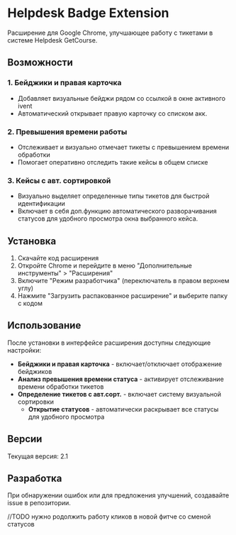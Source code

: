 # Helpdesk Badge Extension

Расширение для Google Chrome, улучшающее работу с тикетами в системе Helpdesk GetCourse.

## Возможности

### 1. Бейджики и правая карточка

- Добавляет визуальные бейджи рядом со ссылкой в окне активного ivent
- Автоматический открывает правую карточку со списком акк.

### 2. Превышения времени работы

- Отслеживает и визуально отмечает тикеты с превышением времени обработки
- Помогает оперативно отследить такие кейсы в общем списке

### 3. Кейсы с авт. сортировкой

- Визуально выделяет определенные типы тикетов для быстрой идентификации
- Включает в себя доп.функцию автоматического разворачивания статусов для удобного просмотра окна выбранного кейса.

## Установка

1. Скачайте код расширения
2. Откройте Chrome и перейдите в меню "Дополнительные инструменты" > "Расширения"
3. Включите "Режим разработчика" (переключатель в правом верхнем углу)
4. Нажмите "Загрузить распакованное расширение" и выберите папку с кодом

## Использование

После установки в интерфейсе расширения доступны следующие настройки:

- **Бейджики и правая карточка** - включает/отключает отображение бейджиков
- **Анализ превышения времени статуса** - активирует отслеживание времени обработки тикетов
- **Определение тикетов с авт.сорт.** - включает систему визуальной сортировки
  - **Открытие статусов** - автоматически раскрывает все статусы для удобного просмотра

## Версии

Текущая версия: 2.1

## Разработка

При обнаружении ошибок или для предложения улучшений, создавайте issue в репозитории.

//TODO нужно родолжить работу кликов в новой фитче со сменой статусов
